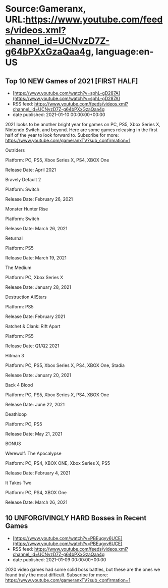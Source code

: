 # Source:Gameranx, URL:https://www.youtube.com/feeds/videos.xml?channel_id=UCNvzD7Z-g64bPXxGzaQaa4g, language:en-US

## Top 10 NEW Games of 2021 [FIRST HALF]
 - [https://www.youtube.com/watch?v=sphL-gD287A](https://www.youtube.com/watch?v=sphL-gD287A)
 - RSS feed: https://www.youtube.com/feeds/videos.xml?channel_id=UCNvzD7Z-g64bPXxGzaQaa4g
 - date published: 2021-01-10 00:00:00+00:00

2021 looks to be another bright year for games on PC, PS5, Xbox Series X, Nintendo Switch, and beyond. Here are some games releasing in the first half of the year to look forward to.
Subscribe for more: https://www.youtube.com/gameranxTV?sub_confirmation=1

Outriders

Platform: PC, PS5, Xbox Series X, PS4, XBOX One 

Release Date: April 2021



Bravely Default 2

Platform: Switch

Release Date: February 26, 2021



Monster Hunter Rise

Platform:  Switch

Release Date: March 26, 2021





Returnal

Platform: PS5

Release Date: March 19, 2021



The Medium

Platform: PC, Xbox Series X

Release Date: January 28, 2021



Destruction AllStars 

Platform: PS5

Release Date: February 2021



Ratchet & Clank: Rift Apart 

Platform: PS5

Release Date: Q1/Q2 2021



Hitman 3

Platform: PC, PS5, Xbox Series X, PS4, XBOX One, Stadia

Release Date: January 20, 2021



Back 4 Blood

Platform: PC, PS5, Xbox Series X, PS4, XBOX One

Release Date: June 22, 2021



Deathloop 

Platform: PC, PS5

Release Date: May 21, 2021



BONUS

Werewolf: The Apocalypse

Platform: PC, PS4, XBOX ONE, Xbox Series X,  PS5

Release Date: February 4, 2021



It Takes Two

Platform: PC, PS4, XBOX One

Release Date: March 26, 2021

## 10 UNFORGIVINGLY HARD Bosses in Recent Games
 - [https://www.youtube.com/watch?v=PBEugyv6UCE](https://www.youtube.com/watch?v=PBEugyv6UCE)
 - RSS feed: https://www.youtube.com/feeds/videos.xml?channel_id=UCNvzD7Z-g64bPXxGzaQaa4g
 - date published: 2021-01-09 00:00:00+00:00

2020 video games had some solid boss battles, but these are the ones we found truly the most difficult.
Subscribe for more: https://www.youtube.com/gameranxTV?sub_confirmation=1

